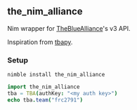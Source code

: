 ## the_nim_alliance

Nim wrapper for [TheBlueAlliance](https://www.thebluealliance.com/)'s v3 API.

Inspiration from [tbapy](https://github.com/frc1418/tbapy).

### Setup

```
nimble install the_nim_alliance
```

```nim
import the_nim_alliance
tba = TBA(authKey: "<my auth key>")
echo tba.team("frc2791")
```
